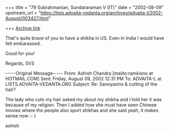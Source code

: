 +++
title = "79 Subrahmanian, Sundararaman V [IT]"
date = "2002-08-09"
upstream_url = "https://lists.advaita-vedanta.org/archives/advaita-l/2002-August/003427.html"

+++
[Archive link](https://lists.advaita-vedanta.org/archives/advaita-l/2002-August/003427.html)

That's quite brave of you to have a shikha in US.  Even in India I would
have felt embarassed.

Good for you!

Regards,
SVS

-----Original Message-----
From: Ashish Chandra [mailto:ramkisno at HOTMAIL.COM]
Sent: Friday, August 09, 2002 12:31 PM
To: ADVAITA-L at LISTS.ADVAITA-VEDANTA.ORG
Subject: Re: Sannyasins & cutting of the hair?

The lady who cuts my hair asked my about my shikha and I told her it was
because of my religion. Then I added how she must have seen Chinese movies
where the people also sport shikhas and she said yeah, it makes sense now :-
)

ashish

